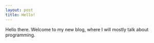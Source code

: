 ```yaml
---
layout: post
title: Hello!
---
```


Hello there. Welcome to my new blog, where I will mostly talk about programming.